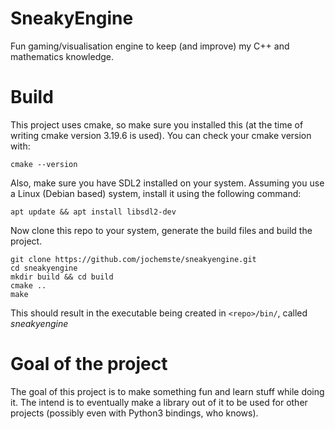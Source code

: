 # SneakyEngine

Fun gaming/visualisation engine to keep (and improve) my C++ and mathematics knowledge.

# Build
This project uses cmake, so make sure you installed this (at the time of writing cmake version 3.19.6 is used).
You can check your cmake version with:
```
cmake --version
```

Also, make sure you have SDL2 installed on your system. Assuming you use a Linux (Debian based) system, install it using the following command:
```
apt update && apt install libsdl2-dev
```

Now clone this repo to your system, generate the build files and build the project.
```
git clone https://github.com/jochemste/sneakyengine.git
cd sneakyengine
mkdir build && cd build
cmake ..
make
```

This should result in the executable being created in ```<repo>/bin/```, called *sneakyengine*

# Goal of the project
The goal of this project is to make something fun and learn stuff while doing it. The intend is to eventually make a library out of it to be used for other projects (possibly even with Python3 bindings, who knows).

